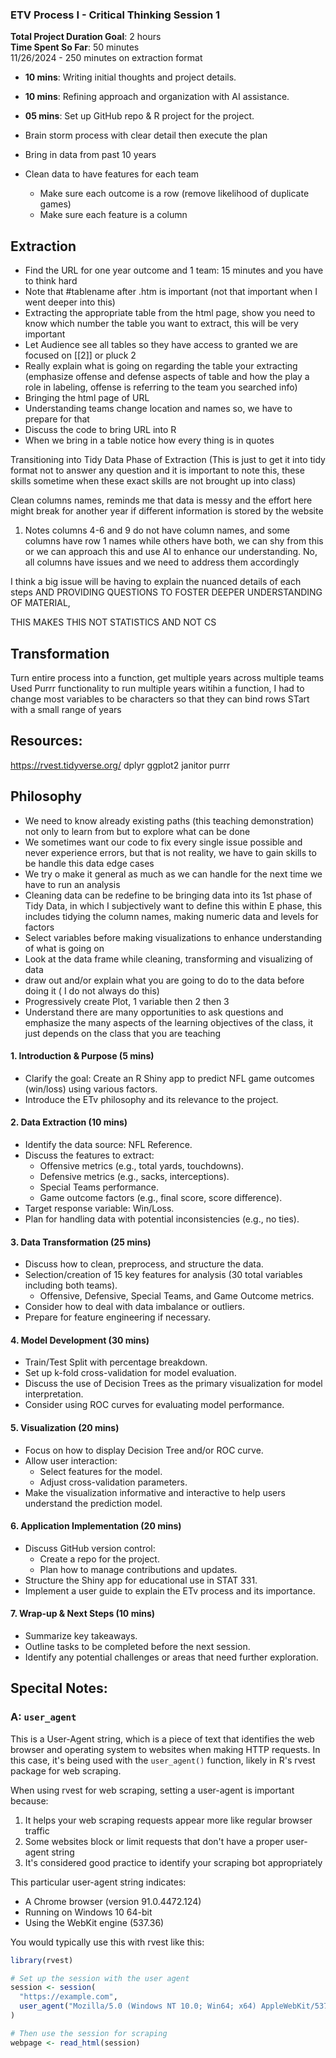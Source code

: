 





### **ETV Process I - Critical Thinking Session 1**
**Total Project Duration Goal**: 2 hours  
**Time Spent So Far**: 50 minutes  
11/26/2024 - 250 minutes on extraction format
   - **10 mins**: Writing initial thoughts and project details.
   - **10 mins**: Refining approach and organization with AI assistance.
   - **05 mins**: Set up GitHub repo & R project for the project.

- Brain storm process with clear detail then execute the plan
- Bring in data from past 10 years
- Clean data to have features for each team
   - Make sure each outcome is a row (remove likelihood of duplicate games)
   - Make sure each feature is a column



## Extraction
- Find the URL for one year outcome and 1 team: 15 minutes and you have to think hard
- Note that #tablename after .htm is important (not that important when I went deeper into this)
- Extracting the appropriate table from the html page, show you need to know which number the table you want to extract, this will be very important
- Let Audience see all tables so they have access to granted we are focused on [[2]] or pluck 2
- Really explain what is going on regarding the table your extracting (emphasize offense and defense aspects of table and how the play a role in labeling, offense is referring to the team you searched info)
- Bringing the html page of URL 
- Understanding teams change location and names so, we have to prepare for that
- Discuss the code to bring URL into R
- When we bring in a table notice how every thing is in quotes



Transitioning into Tidy Data Phase of Extraction (This is just to get it into tidy format not to answer any question and it is important to note this, these skills sometime when these exact skills are not brought up into class)


Clean columns names, reminds me that data is messy and the effort here might break for another year if different information is stored by the website



1. Notes columns 4-6 and 9 do not have column names, and some columns have row 1 names while others have both, we can shy from this or we can approach this and use AI to enhance our understanding. No, all columns have issues and we need to address them accordingly

I think a big issue will be having to explain the nuanced details of each steps AND PROVIDING QUESTIONS TO FOSTER DEEPER UNDERSTANDING OF MATERIAL, 

THIS MAKES THIS NOT STATISTICS AND NOT CS











## Transformation 
Turn entire process into a function, get multiple years across multiple teams
Used Purrr functionality to run multiple years witihin a function, I had to change most variables to be characters so that they can bind rows
STart with a small range of years 




## Resources:
https://rvest.tidyverse.org/
dplyr
ggplot2
janitor
purrr

## Philosophy
- We need to know already existing paths (this teaching demonstration) not only to learn from but to explore what can be done 
- We sometimes want our code to fix every single issue possible and never experience errors, but that is not reality, we have to gain skills to be handle this data edge cases 
- We try o make it general as much as we can handle for the next time we have to run an analysis
- Cleaning data can be redefine to be bringing data into its 1st phase of Tidy Data, in which I subjectively want to define this within E phase, this includes tidying the column names, making numeric data and levels for factors
- Select variables before making visualizations to enhance understanding of what is going on
- Look at the data frame while cleaning, transforming and visualizing of data 
- draw out and/or explain what you are going to do to the data before doing it ( I do not always do this)
- Progressively create Plot, 1 variable then 2 then 3
- Understand there are many opportunities to ask questions and emphasize the many aspects of the learning objectives of the class, it just depends on the class that you are teaching


#### **1. Introduction & Purpose (5 mins)**
   - Clarify the goal: Create an R Shiny app to predict NFL game outcomes (win/loss) using various factors.
   - Introduce the ETv philosophy and its relevance to the project.

#### **2. Data Extraction (10 mins)**
   - Identify the data source: NFL Reference.
   - Discuss the features to extract:
     - Offensive metrics (e.g., total yards, touchdowns).
     - Defensive metrics (e.g., sacks, interceptions).
     - Special Teams performance.
     - Game outcome factors (e.g., final score, score difference).
   - Target response variable: Win/Loss.
   - Plan for handling data with potential inconsistencies (e.g., no ties).

#### **3. Data Transformation (25 mins)**
   - Discuss how to clean, preprocess, and structure the data.
   - Selection/creation of 15 key features for analysis (30 total variables including both teams).
     - Offensive, Defensive, Special Teams, and Game Outcome metrics.
   - Consider how to deal with data imbalance or outliers.
   - Prepare for feature engineering if necessary.

#### **4. Model Development (30 mins)**
   - Train/Test Split with percentage breakdown.
   - Set up k-fold cross-validation for model evaluation.
   - Discuss the use of Decision Trees as the primary visualization for model interpretation.
   - Consider using ROC curves for evaluating model performance.

#### **5. Visualization (20 mins)**
   - Focus on how to display Decision Tree and/or ROC curve.
   - Allow user interaction:
     - Select features for the model.
     - Adjust cross-validation parameters.
   - Make the visualization informative and interactive to help users understand the prediction model.

#### **6. Application Implementation (20 mins)**
   - Discuss GitHub version control:
     - Create a repo for the project.
     - Plan how to manage contributions and updates.
   - Structure the Shiny app for educational use in STAT 331.
   - Implement a user guide to explain the ETv process and its importance.

#### **7. Wrap-up & Next Steps (10 mins)**
   - Summarize key takeaways.
   - Outline tasks to be completed before the next session.
   - Identify any potential challenges or areas that need further exploration.
   
   
   

## Specital Notes:
### A: `user_agent`
This is a User-Agent string, which is a piece of text that identifies the web browser and operating system to websites when making HTTP requests. In this case, it's being used with the `user_agent()` function, likely in R's rvest package for web scraping.

When using rvest for web scraping, setting a user-agent is important because:

1. It helps your web scraping requests appear more like regular browser traffic
2. Some websites block or limit requests that don't have a proper user-agent string
3. It's considered good practice to identify your scraping bot appropriately

This particular user-agent string indicates:
- A Chrome browser (version 91.0.4472.124)
- Running on Windows 10 64-bit
- Using the WebKit engine (537.36)

You would typically use this with rvest like this:

```r
library(rvest)

# Set up the session with the user agent
session <- session(
  "https://example.com",
  user_agent("Mozilla/5.0 (Windows NT 10.0; Win64; x64) AppleWebKit/537.36 (KHTML, like Gecko) Chrome/91.0.4472.124 Safari/537.36")
)

# Then use the session for scraping
webpage <- read_html(session)
```




